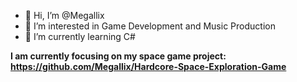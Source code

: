 - 👋 Hi, I’m @Megallix
- 👀 I’m interested in Game Development and Music Production
- 🌱 I’m currently learning C#

**I am currently focusing on my space game project: https://github.com/Megallix/Hardcore-Space-Exploration-Game**

<!---
Megallix/Megallix is a ✨ special ✨ repository because its `README.md` (this file) appears on your GitHub profile.
You can click the Preview link to take a look at your changes.
--->
